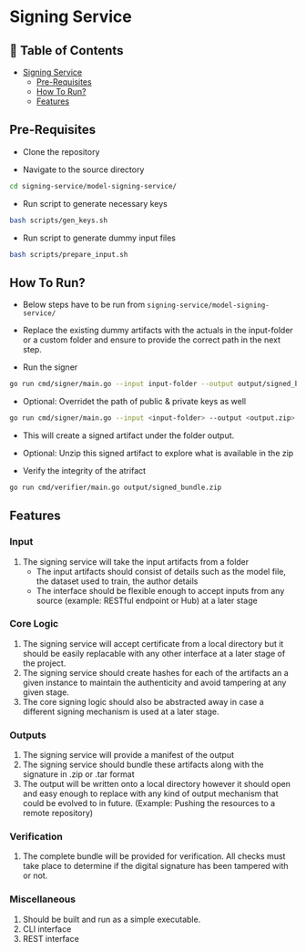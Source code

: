 # Signing Service

## 📑 Table of Contents

- [Signing Service](#signing-service)
  - [Pre-Requisites](#pre-requisites)
  - [How To Run?](#how-to-run)
  - [Features](#features)


## Pre-Requisites
- Clone the repository

- Navigate to the source directory
```bash
cd signing-service/model-signing-service/
```

- Run script to generate necessary keys
```bash
bash scripts/gen_keys.sh
```

- Run script to generate dummy input files
```bash
bash scripts/prepare_input.sh
```

## How To Run?
- Below steps have to be run from `signing-service/model-signing-service/`
- Replace the existing dummy artifacts with the actuals in the input-folder or a custom folder and ensure to provide the correct path in the next step. 

- Run the signer
```bash
go run cmd/signer/main.go --input input-folder --output output/signed_bundle.zip
```

- Optional: Overridet the path of public & private keys as well
```bash
go run cmd/signer/main.go --input <input-folder> --output <output.zip> --priv <path/to/private.pem> --pub <path/to/public.pem>
```

- This will create a signed artifact under the folder output.

- Optional: Unzip this signed artifact to explore what is available in the zip

- Verify the integrity of the atrifact
```bash
go run cmd/verifier/main.go output/signed_bundle.zip
```

## Features

### Input 

1. The signing service will take the input artifacts from a folder
    - The input artifacts should consist of details such as the model file, the dataset used to train, the author details
    - The interface should be flexible enough to accept inputs from any source (example: RESTful endpoint or Hub) at a later stage


### Core Logic
1. The signing service will accept certificate from a local directory but it should be easily replacable with any other interface at a later stage of the project.
2. The signing service should create hashes for each of the artifacts an a given instance to maintain the authenticity and avoid tampering at any given stage.
3. The core signing logic should also be abstracted away in case a different signing mechanism is used at a later stage.

### Outputs
1. The signing service will provide a manifest of the output
2. The signing service should bundle these artifacts along with the signature in .zip or .tar format
3. The output will be written onto a local directory however it should open and easy enough to replace with any kind of output mechanism that could be evolved to in future. (Example: Pushing the resources to a remote repository)

### Verification
1. The complete bundle will be provided for verification. All checks must take place to determine if the digital signature has been tampered with or not.

### Miscellaneous
1. Should be built and run as a simple executable.
2. CLI interface
3. REST interface


